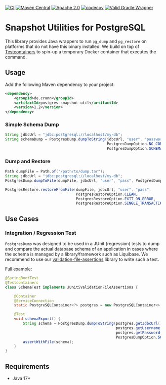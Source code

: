 [![CI](https://github.com/cronn/postgres-snapshot-util/workflows/CI/badge.svg)](https://github.com/cronn/postgres-snapshot-util/actions)
[![Maven Central](https://maven-badges.herokuapp.com/maven-central/de.cronn/postgres-snapshot-util/badge.svg)](http://maven-badges.herokuapp.com/maven-central/de.cronn/postgres-snapshot-util)
[![Apache 2.0](https://img.shields.io/github/license/cronn/postgres-snapshot-util.svg)](http://www.apache.org/licenses/LICENSE-2.0)
[![codecov](https://codecov.io/gh/cronn/postgres-snapshot-util/branch/main/graph/badge.svg?token=KD1WJK5ZFK)](https://codecov.io/gh/cronn/postgres-snapshot-util)
[![Valid Gradle Wrapper](https://github.com/cronn/postgres-snapshot-util/workflows/Validate%20Gradle%20Wrapper/badge.svg)](https://github.com/cronn/postgres-snapshot-util/actions/workflows/gradle-wrapper-validation.yml)

# Snapshot Utilities for PostgreSQL #

This library provides Java wrappers to run `pg_dump` and `pg_restore` on platforms that do not have this binary installed.
We build on top of [Testcontainers](testcontainers) to spin-up a temporary Docker container that executes the command.

## Usage ##

Add the following Maven dependency to your project:

```xml
<dependency>
    <groupId>de.cronn</groupId>
    <artifactId>postgres-snapshot-util</artifactId>
    <version>1.2</version>
</dependency>
```

### Simple Schema Dump

```java
String jdbcUrl = "jdbc:postgresql://localhost/my-db";
String schemaDump = PostgresDump.dumpToString(jdbcUrl, "user", "password",
                                              PostgresDumpOption.NO_COMMENTS,
                                              PostgresDumpOption.SCHEMA_ONLY);
```

### Dump and Restore

```java
Path dumpFile = Path.of("/path/to/dump.tar");
String jdbcUrl = "jdbc:postgresql://localhost/my-db";
PostgresDump.dumpToFile(dumpFile, jdbcUrl, "user", "pass", PostgresDumpFormat.TAR);

PostgresRestore.restoreFromFile(dumpFile, jdbcUrl, "user", "pass",
                                PostgresRestoreOption.CLEAN,
                                PostgresRestoreOption.EXIT_ON_ERROR,
                                PostgresRestoreOption.SINGLE_TRANSACTION);
```

## Use Cases ##

### Integration / Regression Test ###

`PostgresDump` was designed to be used in a JUnit (regression) tests to dump and compare the actual database schema
of an application in cases where the schema is managed by a library/framework such as Liquibase.
We recommend to use our [validation-file-assertions] library to write such a test.

Full example:

```java
@SpringBootTest
@Testcontainers
class SchemaTest implements JUnit5ValidationFileAssertions {

    @Container
    @ServiceConnection
    static PostgreSQLContainer<?> postgres = new PostgreSQLContainer<>("postgres:17.0");

    @Test
    void schemaExport() {
        String schema = PostgresDump.dumpToString(postgres.getJdbcUrl(),
                                                  postgres.getUsername(),
                                                  postgres.getPassword(),
                                                  PostgresDumpOption.SCHEMA_ONLY);
        assertWithFile(schema);
    }
}
```

## Requirements ##

- Java 17+

[testcontainers]: https://testcontainers.com/
[validation-file-assertions]: https://github.com/cronn/validation-file-assertions
